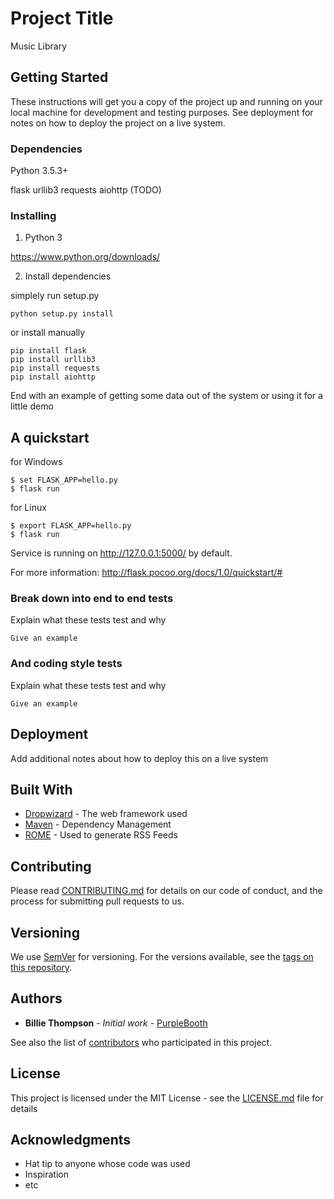 # Project Title

Music Library

## Getting Started

These instructions will get you a copy of the project up and running on your local machine for development and testing purposes. See deployment for notes on how to deploy the project on a live system.

### Dependencies

Python 3.5.3+

flask
urllib3
requests
aiohttp (TODO)

### Installing

1. Python 3

https://www.python.org/downloads/


2. Install dependencies

simplely run setup.py

```
python setup.py install
```

or install manually

```
pip install flask
pip install urllib3
pip install requests
pip install aiohttp
```

End with an example of getting some data out of the system or using it for a little demo

## A quickstart


for Windows

```
$ set FLASK_APP=hello.py
$ flask run
```

for Linux

```
$ export FLASK_APP=hello.py
$ flask run
```

Service is running on http://127.0.0.1:5000/ by default.

For more information: http://flask.pocoo.org/docs/1.0/quickstart/#


### Break down into end to end tests

Explain what these tests test and why

```
Give an example
```

### And coding style tests

Explain what these tests test and why

```
Give an example
```

## Deployment

Add additional notes about how to deploy this on a live system

## Built With

* [Dropwizard](http://www.dropwizard.io/1.0.2/docs/) - The web framework used
* [Maven](https://maven.apache.org/) - Dependency Management
* [ROME](https://rometools.github.io/rome/) - Used to generate RSS Feeds

## Contributing

Please read [CONTRIBUTING.md](https://gist.github.com/PurpleBooth/b24679402957c63ec426) for details on our code of conduct, and the process for submitting pull requests to us.

## Versioning

We use [SemVer](http://semver.org/) for versioning. For the versions available, see the [tags on this repository](https://github.com/your/project/tags). 

## Authors

* **Billie Thompson** - *Initial work* - [PurpleBooth](https://github.com/PurpleBooth)

See also the list of [contributors](https://github.com/your/project/contributors) who participated in this project.

## License

This project is licensed under the MIT License - see the [LICENSE.md](LICENSE.md) file for details

## Acknowledgments

* Hat tip to anyone whose code was used
* Inspiration
* etc
